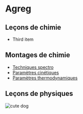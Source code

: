 # Agreg


## Leçons de chimie

- Third item

## Montages de chimie
- [Techniques spectro](techniquesspectro.md)
- [Paramètres cinétiques](tpchimie.md)
- [Paramètres thermodynamiques](tpchimie.md)

##  Leçons de physiques


![cute dog](https://i.pinimg.com/736x/49/ac/45/49ac452e72e652cfd985ce2b179adc5e.jpg)
